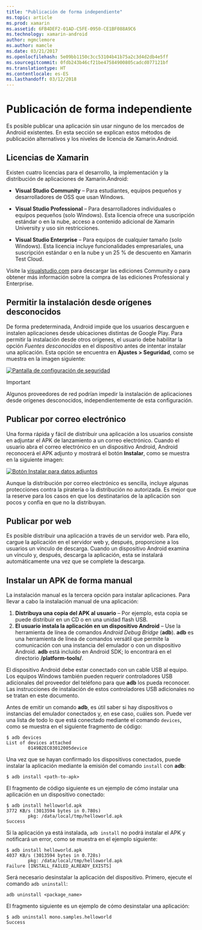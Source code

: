 ```yaml
---
title: "Publicación de forma independiente"
ms.topic: article
ms.prod: xamarin
ms.assetid: 6FB4DEF2-01AD-C5FE-0950-CE1BF088A9C6
ms.technology: xamarin-android
author: mgmclemore
ms.author: mamcle
ms.date: 03/21/2017
ms.openlocfilehash: 5e09bb1150c3cc53104b41b75a2c3d4d2db4e5ff
ms.sourcegitcommit: 0fdb243b46cf21be47584900805cadcd077121bf
ms.translationtype: HT
ms.contentlocale: es-ES
ms.lasthandoff: 03/12/2018
---
```

# <a name="publishing-independently"></a>Publicación de forma independiente

Es posible publicar una aplicación sin usar ninguno de los mercados de Android existentes. En esta sección se explican estos métodos de publicación alternativos y los niveles de licencia de Xamarin.Android.


## <a name="xamarin-licensing"></a>Licencias de Xamarin

Existen cuatro licencias para el desarrollo, la implementación y la distribución de aplicaciones de Xamarin.Android:

-   **Visual Studio Community** &ndash; Para estudiantes, equipos pequeños y desarrolladores de OSS que usan Windows.

-   **Visual Studio Professional** &ndash; Para desarrolladores individuales o equipos pequeños (solo Windows). Esta licencia ofrece una suscripción estándar o en la nube, acceso a contenido adicional de Xamarin University y uso sin restricciones.

-   **Visual Studio Enterprise** &ndash; Para equipos de cualquier tamaño (solo Windows). Esta licencia incluye funcionalidades empresariales, una suscripción estándar o en la nube y un 25 % de descuento en Xamarin Test Cloud.

Visite la [visualstudio.com](https://www.visualstudio.com/xamarin/) para descargar las ediciones Community o para obtener más información sobre la compra de las ediciones Professional y Enterprise.


## <a name="allow-installation-from-unknown-sources"></a>Permitir la instalación desde orígenes desconocidos

De forma predeterminada, Android impide que los usuarios descarguen e instalen aplicaciones desde ubicaciones distintas de Google Play. Para permitir la instalación desde otros orígenes, el usuario debe habilitar la opción *Fuentes desconocidas* en el dispositivo antes de intentar instalar una aplicación. Esta opción se encuentra en **Ajustes > Seguridad**, como se muestra en la imagen siguiente:

[![Pantalla de configuración de seguridad](publishing-independently-images/settings.png)](publishing-independently-images/settings.png#lightbox)


> [!IMPORTANT]
> Algunos proveedores de red podrían impedir la instalación de aplicaciones desde orígenes desconocidos, independientemente de esta configuración.



## <a name="publishing-by-e-mail"></a>Publicar por correo electrónico

Una forma rápida y fácil de distribuir una aplicación a los usuarios consiste en adjuntar el APK de lanzamiento a un correo electrónico. Cuando el usuario abra el correo electrónico en un dispositivo Android, Android reconocerá el APK adjunto y mostrará el botón **Instalar**, como se muestra en la siguiente imagen:

[![Botón Instalar para datos adjuntos](publishing-independently-images/publishing-via-email.png)](publishing-independently-images/publishing-via-email.png#lightbox)

Aunque la distribución por correo electrónico es sencilla, incluye algunas protecciones contra la piratería o la distribución no autorizada. Es mejor que la reserve para los casos en que los destinatarios de la aplicación son pocos y confía en que no la distribuyan.


## <a name="publishing-by-web"></a>Publicar por web

Es posible distribuir una aplicación a través de un servidor web. Para ello, cargue la aplicación en el servidor web y, después, proporcione a los usuarios un vínculo de descarga. Cuando un dispositivo Android examina un vínculo y, después, descarga la aplicación, esta se instalará automáticamente una vez que se complete la descarga.


## <a name="manually-installing-an-apk"></a>Instalar un APK de forma manual

La instalación manual es la tercera opción para instalar aplicaciones. Para llevar a cabo la instalación manual de una aplicación:

1.   **Distribuya una copia del APK al usuario** &ndash; Por ejemplo, esta copia se puede distribuir en un CD o en una unidad flash USB.
1.   **El usuario instala la aplicación en un dispositivo Android** &ndash; Use la herramienta de línea de comandos *Android Debug Bridge* (**adb**). **adb** es una herramienta de línea de comandos versátil que permite la comunicación con una instancia del emulador o con un dispositivo Android. **adb** está incluido en Android SDK; lo encontrará en el directorio **<sdk>/platform-tools/**.

El dispositivo Android debe estar conectado con un cable USB al equipo.
Los equipos Windows también pueden requerir controladores USB adicionales del proveedor del teléfono para que **adb** los pueda reconocer. Las instrucciones de instalación de estos controladores USB adicionales no se tratan en este documento.

Antes de emitir un comando **adb**, es útil saber si hay dispositivos o instancias del emulador conectados y, en ese caso, cuáles son. Puede ver una lista de todo lo que está conectado mediante el comando `devices`, como se muestra en el siguiente fragmento de código:

```shell
$ adb devices
List of devices attached
        0149B2EC03012005device
```

Una vez que se hayan confirmado los dispositivos conectados, puede instalar la aplicación mediante la emisión del comando `install` con **adb**:

```shell
$ adb install <path-to-apk>
```

El fragmento de código siguiente es un ejemplo de cómo instalar una aplicación en un dispositivo conectado:

```shell
$ adb install helloworld.apk
3772 KB/s (3013594 bytes in 0.780s)
        pkg: /data/local/tmp/helloworld.apk
Success
```

Si la aplicación ya está instalada, `adb install` no podrá instalar el APK y notificará un error, como se muestra en el ejemplo siguiente:

```shell
$ adb install helloworld.apk
4037 KB/s (3013594 bytes in 0.728s)
        pkg: /data/local/tmp/helloworld.apk
Failure [INSTALL_FAILED_ALREADY_EXISTS]
```

Será necesario desinstalar la aplicación del dispositivo. Primero, ejecute el comando `adb uninstall`:

```shell
adb uninstall <package_name>
```

El fragmento siguiente es un ejemplo de cómo desinstalar una aplicación:

```shell
$ adb uninstall mono.samples.helloworld
Success
```
